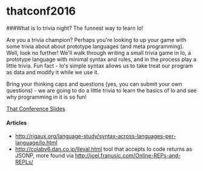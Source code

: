# thatconf2016

###What is Io trivia night? The funnest way to learn Io!

Are you a trivia champion? Perhaps you're looking to up your game with some trivia about about prototype languages (and meta programming). Well, look no further! We'll walk through writing a small trivia game in Io, a prototype language with minimal syntax and rules, and in the process play a little trivia. Fun fact - Io's simple syntax allows us to take treat our program as data and modify it while we use it.

Bring your thinking caps and questions (yes, you can submit your own questions) - we are going to do a little trivia to learn the basics of Io and see why programming in it is so fun! 


[That Conference Slides](http://bit.ly/iotrivia)

#### Articles

* http://rigaux.org/language-study/syntax-across-languages-per-language/Io.html
* http://colabv6.dan.co.jp/lleval.html tool that accepts Io code returns as JSONP, more found via http://joel.franusic.com/Online-REPs-and-REPLs/
